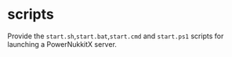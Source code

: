 # scripts
Provide the `start.sh`,`start.bat`,`start.cmd` and `start.ps1` scripts for launching a PowerNukkitX server.
